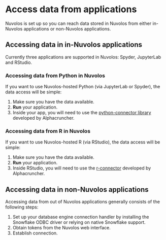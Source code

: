 # Access data from applications

Nuvolos is set up so you can reach data stored in Nuvolos from either in-Nuvolos applications or non-Nuvolos applications.

## Accessing data in in-Nuvolos applications

Currently three applications are supported in Nuvolos: Spyder, JupyterLab and RStudio.

### Accessing data from Python in Nuvolos

If you want to use Nuvolos-hosted Python \(via JupyterLab or Spyder\), the data access will be simple:

1. Make sure you have the data available.
2. **Run** your application.
3. Inside your app, you will need to use the [python-connector library](https://github.com/datahub-ac/python-connector) developed by Alphacruncher.

### Accessing data from R in Nuvolos

If you want to use Nuvolos-hosted R \(via RStudio\), the data access will be simple:

1. Make sure you have the data available.
2. **Run** your application.
3. Inside RStudio, you will need to use the [r-connector](https://github.com/datahub-ac/r-connector) developed by Alphacruncher.

## Accessing data in non-Nuvolos applications

Accessing data from out of Nuvolos applications generally consists of the following steps:

1. Set up your database engine connection handler by installing the Snowflake ODBC driver or relying on native Snowflake support.
2. Obtain tokens from the Nuvolos web interface.
3. Establish connection.





